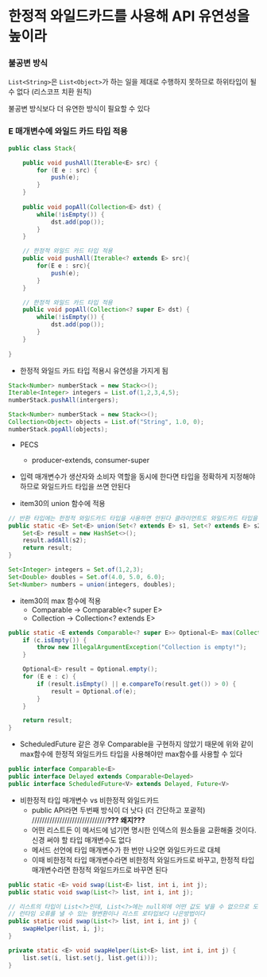 # 한정적 와일드카드를 사용해 API 유연성을 높이라

### 불공변 방식
`List<String>`은 `List<Object>`가 하는 일을 제대로 수행하지 못하므로 하위타입이 될 수 없다 (리스코프 치환 원칙)

불공변 방식보다 더 유연한 방식이 필요할 수 있다

### E 매개변수에 와일드 카드 타입 적용
```java
public class Stack{

    public void pushAll(Iterable<E> src) {
        for (E e : src) {
            push(e);
        }
    }
    
    public void popAll(Collection<E> dst) {
        while(!isEmpty()) {
            dst.add(pop());
        }
    }

    // 한정적 와일드 카드 타입 적용
    public void pushAll(Iterable<? extends E> src){
        for(E e : src){
            push(e);
        }
    }

    // 한정적 와일드 카드 타입 적용
    public void popAll(Collection<? super E> dst) {
        while(!isEmpty()) {
            dst.add(pop());
        }
    }
    
}
```
- 한정적 와일드 카드 타입 적용시 유연성을 가지게 됨
```java
Stack<Number> numberStack = new Stack<>();
Iterable<Integer> integers = List.of(1,2,3,4,5);
numberStack.pushAll(intergers);

Stack<Number> numberStack = new Stack<>();
Collection<Object> objects = List.of("String", 1.0, 0);
numberStack.popAll(objects);
```
- PECS
    - producer-extends, consumer-super
    

- 입력 매개변수가 생산자와 소비자 역할을 동시에 한다면 타입을 정확하게 지정해야 하므로 와일드카드 타입을 쓰면 안된다


- item30의 union 함수에 적용
```java
// 반환 타입에는 한정적 와일드카드 타입을 사용하면 안된다 클라이언트도 와일드카드 타입을 쓰게 되기 때문
public static <E> Set<E> union(Set<? extends E> s1, Set<? extends E> s2) {
    Set<E> result = new HashSet<>();
    result.addAll(s2);
    return result;
}

Set<Integer> integers = Set.of(1,2,3);
Set<Double> doubles = Set.of(4.0, 5.0, 6.0);
Set<Number> numbers = union(integers, doubles);
```


- item30의 max 함수에 적용
    - Comparable<E> -> Comparable<? super E>
    - Collection<E> -> Collection<? extends E>
```java
public static <E extends Comparable<? super E>> Optional<E> max(Collection<? extends E> c) {
    if (c.isEmpty()) {
        throw new IllegalArgumentException("Collection is empty!");
    }

    Optional<E> result = Optional.empty();
    for (E e : c) {
        if (result.isEmpty() || e.compareTo(result.get()) > 0) {
            result = Optional.of(e);
        }
    }

    return result;
}
```
- ScheduledFuture<V> 같은 경우 Comparable을 구현하지 않았기 때문에 위와 같이 max함수에 한정적 와일드카드 타입을 사용해야만 max함수를 사용할 수 있다
```java
public interface Comparable<E>
public interface Delayed extends Comparable<Delayed>
public interface ScheduledFuture<V> extends Delayed, Future<V>
```

- 비한정적 타입 매개변수 vs 비한정적 와일드카드
    - public API라면 두번째 방식이 더 낫다 (더 간단하고 포괄적) //////////////////////////////**??? 왜지???**
    - 어떤 리스트든 이 메서드에 넘기면 명시한 인덱스의 원소들을 교환해줄 것이다. 신경 써야 할 타입 매개변수도 없다
    - 메서드 선언에 타입 매개변수가 한 번만 나오면 와일드카드로 대체
    - 이때 비한정적 타입 매개변수라면 비한정적 와일드카드로 바꾸고, 한정적 타입 매개변수라면 한정적 와일드카드로 바꾸면 된다
```java
public static <E> void swap(List<E> list, int i, int j);
public static void swap(List<?> list, int i, int j);
```

```java
// 리스트의 타입이 List<?>인데, List<?>에는 null외에 어떤 값도 넣을 수 없으므로 도우미 메서드 사용 
// 런타임 오류를 낼 수 있는 형변환이나 리스트 로타입보다 나은방법이다
public static void swap(List<?> list, int i, int j) {
    swapHelper(list, i, j);
}

private static <E> void swapHelper(List<E> list, int i, int j) {
    list.set(i, list.set(j, list.get(i)));
}
```